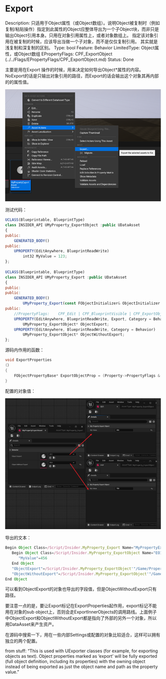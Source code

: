 # Export

Description: 只适用于Object属性（或Object数组）。说明Object被复制时（例如复制/粘贴操作）指定到此属性的Object应整体导出为一个子Object块，而非只是输出Object引用本身。只用在对象引用属性上，或者对象数组上。
指定该对象引用在被复制的时候，应该导出当做一个子对象，而不是仅仅复制引用。
其实就是浅复制和深复制的区别。
Type: bool
Feature: Behavior
LimitedType: Object属性，或Object数组
EPropertyFlags: CPF_ExportObject (../../Flags/EPropertyFlags/CPF_ExportObject.md)
Status: Done

主要是用在Export 操作的时候，用来决定如何导出Object*属性的内容。NoExport的话是只输出对象引用的路径，而Export的话会输出这个对象其再内部的的属性值。

![Untitled](Export/Untitled.png)

测试代码：

```jsx
UCLASS(Blueprintable, BlueprintType)
class INSIDER_API UMyProperty_ExportObject :public UDataAsset
{
public:
	GENERATED_BODY()
public:
	UPROPERTY(EditAnywhere, BlueprintReadWrite)
		int32 MyValue = 123;
};

UCLASS(Blueprintable, BlueprintType)
class INSIDER_API UMyProperty_Export :public UDataAsset
{
public:
public:
	GENERATED_BODY()
		UMyProperty_Export(const FObjectInitializer& ObjectInitializer = FObjectInitializer::Get());
public:
	//PropertyFlags:	CPF_Edit | CPF_BlueprintVisible | CPF_ExportObject | CPF_ZeroConstructor | CPF_NoDestructor | CPF_HasGetValueTypeHash | CPF_NativeAccessSpecifierPublic 
	UPROPERTY(EditAnywhere, BlueprintReadWrite, Export, Category = Behavior)
		UMyProperty_ExportObject* ObjectExport;
	UPROPERTY(EditAnywhere, BlueprintReadWrite, Category = Behavior)
		UMyProperty_ExportObject* ObjectWithoutExport;
};
```

源码内作用的函数：

```cpp
void ExportProperties
(）
{
	FObjectPropertyBase* ExportObjectProp = (Property->PropertyFlags & CPF_ExportObject) != 0 ? CastField<FObjectPropertyBase>(Property) : NULL;
}
```

配置的对象值：

![Untitled](Export/Untitled%201.png)

导出的文本：

```jsx
Begin Object Class=/Script/Insider.MyProperty_Export Name="MyPropertyExportAsset" ExportPath=/Script/Insider.MyProperty_Export'"/Game/Property/MyPropertyExportAsset.MyPropertyExportAsset"'
   Begin Object Class=/Script/Insider.MyProperty_ExportObject Name="EO1" ExportPath=/Script/Insider.MyProperty_ExportObject'"/Game/Property/EO1.EO1"'
      "MyValue"=456
   End Object
   "ObjectExport"=/Script/Insider.MyProperty_ExportObject'"/Game/Property/EO1.EO1"'
   "ObjectWithoutExport"=/Script/Insider.MyProperty_ExportObject'"/Game/Property/EO2.EO2"'
End Object
```

可以看到ObjectExport的对象也导出的字段值，但是ObjectWithoutExport只有路径。

要注意一点的是，要让Export标记在ExportProperties起作用，export标记不能用在对象的sub object上，否则会走ExportInnerObjects的调用路线。上面例子中ObjectExport和ObjectWithoutExport都是指向了外部的另外一个对象，所以用DataAsset来产生资产。

在源码中搜索一下，用在一些内部Settings或配置的对象比较适合，这样可以拥有独立的两个配置。

from stuff: “This is used with UExporter classes (for example, for exporting objects as text). Object properties marked as ‘export’ will be fully exported (full object definition, including its properties) with the owning object instead of being exported as just the object name and path as the property value.”